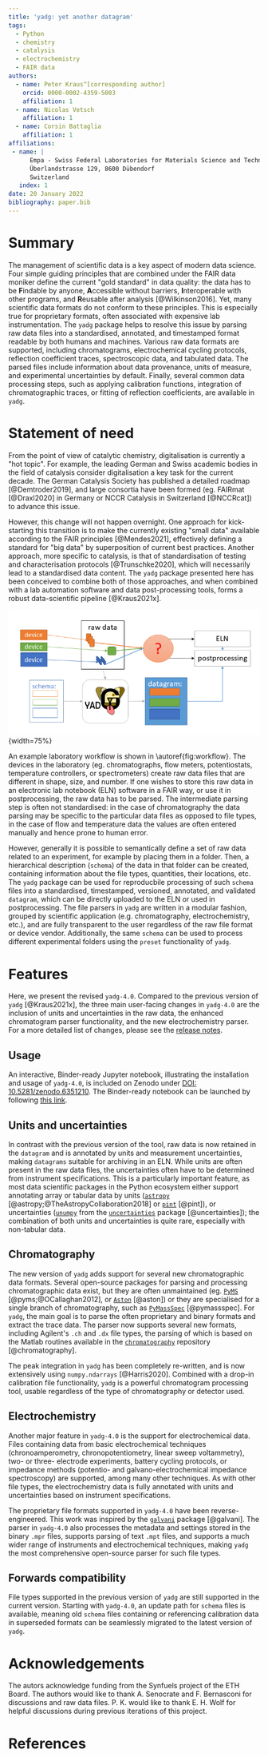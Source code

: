 ```yaml
---
title: 'yadg: yet another datagram'
tags:
  - Python
  - chemistry
  - catalysis
  - electrochemistry
  - FAIR data
authors:
  - name: Peter Kraus^[corresponding author] 
    orcid: 0000-0002-4359-5003
    affiliation: 1 
  - name: Nicolas Vetsch
    affiliation: 1
  - name: Corsin Battaglia
    affiliation: 1
affiliations:
 - name: |
      Empa - Swiss Federal Laboratories for Materials Science and Technology,
      Überlandstrasse 129, 8600 Dübendorf
      Switzerland
   index: 1
date: 20 January 2022
bibliography: paper.bib
---
```


# Summary

The management of scientific data is a key aspect of modern data science. Four simple guiding principles that are combined under the FAIR data moniker define the current "gold standard" in data quality: the data has to be **F**indable by anyone, **A**ccessible without barriers,  **I**nteroperable with other programs, and **R**eusable after analysis [@Wilkinson2016]. Yet, many scientific data formats do not conform to these principles. This is especially true for proprietary formats, often associated with expensive lab instrumentation. The `yadg` package helps to resolve this issue by parsing raw data files into a standardised, annotated, and timestamped format readable by both humans and machines. Various raw data formats are supported, including chromatograms, electrochemical cycling protocols, reflection coefficient traces, spectroscopic data, and tabulated data. The parsed files include information about data provenance, units of measure, and experimental uncertainties by default. Finally, several common data processing steps, such as applying calibration functions, integration of chromatographic traces, or fitting of reflection coefficients, are available in `yadg`. 

# Statement of need

From the point of view of catalytic chemistry, digitalisation is currently a "hot topic". For example, the leading German and Swiss academic bodies in the field of catalysis consider digitalisation a key task for the current decade. The German Catalysis Society has published a detailed roadmap [@Demtroder2019], and large consortia have been formed (eg. FAIRmat [@Draxl2020] in Germany or NCCR Catalysis in Switzerland [@NCCRcat]) to advance this issue. 

However, this change will not happen overnight. One approach for kick-starting this transition is to make the currently existing "small data" available according to the FAIR principles [@Mendes2021], effectively defining a standard for "big data" by superposition of current best practices. Another approach, more specific to catalysis, is that of standardisation of testing and characterisation protocols [@Trunschke2020], which will necessarily lead to a standardised data content. The `yadg` package presented here has been conceived to combine both of those approaches, and when combined with a lab automation software and data post-processing tools, forms a robust data-scientific pipeline [@Kraus2021x].

![Example workflow for `yadg`.\label{fig:workflow}](fig_1.png){width=75%}

An example laboratory workflow is shown in \autoref{fig:workflow}. The devices in the laboratory (eg. chromatographs, flow meters, potentiostats, temperature controllers, or spectrometers) create raw data files that are different in shape, size, and number. If one wishes to store this raw data in an electronic lab notebook (ELN) software in a FAIR way, or use it in postprocessing, the raw data has to be parsed. The intermediate parsing step is often not standardised: in the case of chromatography the data parsing may be specific to the particular data files as opposed to file types, in the case of flow and temperature data the values are often entered manually and hence prone to human error. 

However, generally it is possible to semantically define a set of raw data related to an experiment, for example by placing them in a folder. Then, a hierarchical description (`schema`) of the data in that folder can be created, containing information about the file types, quantities, their locations, etc. The `yadg` package can be used for reproducbile processing of such `schema` files into a standardised, timestamped, versioned, annotated, and validated `datagram`, which can be directly uploaded to the ELN or used in postprocessing. The file parsers in `yadg` are written in a modular fashion, grouped by scientific application (e.g. chromatography, electrochemistry, etc.), and are fully transparent to the user regardless of the raw file format or device vendor. Additionally, the same `schema` can be used to process different experimental folders using the `preset` functionality of `yadg`.

# Features
Here, we present the revised `yadg-4.0`. Compared to the previous version of `yadg` [@Kraus2021x], the three main user-facing changes in `yadg-4.0` are the inclusion of units and uncertainties in the raw data, the enhanced chromatogram parser functionality, and the new electrochemistry parser. For a more detailed list of changes, please see the [release notes](https://dgbowl.github.io/yadg/4.0.0/version.html#yadg-version-4-0-0). 

## Usage
An interactive, Binder-ready Jupyter notebook, illustrating the installation and usage of `yadg-4.0`, is included on Zenodo under [DOI: 10.5281/zenodo.6351210](https://doi.org/10.5281/zenodo.6351210). The Binder-ready notebook can be launched by following [this link](https://mybinder.org/v2/zenodo/10.5281/zenodo.6351210/?labpath=index.ipynb).

## Units and uncertainties
In contrast with the previous version of the tool, raw data is now retained in the `datagram` and is annotated by units and measurement uncertainties, making `datagrams` suitable for archiving in an ELN. While units are often present in the raw data files, the uncertainties often have to be determined from instrument specifications. This is a particularly important feature, as most data scientific packages in the Python ecosystem either support annotating array or tabular data by units ([`astropy`](https://www.astropy.org/) [@astropy;@TheAstropyCollaboration2018] or [`pint`](https://pint.readthedocs.io/en/stable/) [@pint]), or uncertainties ([`unumpy`](https://pythonhosted.org/uncertainties/numpy_guide.html) from the [`uncertainties`](https://pythonhosted.org/uncertainties/index.html) package  [@uncertainties]); the combination of both units and uncertainties is quite rare, especially with non-tabular data.

## Chromatography
The new version of `yadg` adds support for several new chromatographic data formats. Several open-source packages for parsing and processing chromatographic data exist, but they are often unmaintained (eg. [`PyMS`](https://code.google.com/archive/p/pyms/) [@pyms;@OCallaghan2012], or [`Aston`](https://github.com/bovee/Aston) [@aston]) or they are specialised for a single branch of chromatography, such as [`PyMassSpec`](https://pymassspec.readthedocs.io/en/master/) [@pymassspec]. For `yadg`, the main goal is to parse the often proprietary and binary formats and extract the trace data. The parser now supports several new formats, including Agilent's `.ch` and `.dx` file types, the parsing of which is based on the Matlab routines available in the [`chromatography`](https://github.com/chemplexity/chromatography) repository [@chromatography].

The peak integration in `yadg` has been completely re-written, and is now extensively using `numpy.ndarrays` [@Harris2020]. Combined with a drop-in calibration file functionality, `yadg` is a powerful chromatogram processing tool, usable regardless of the type of chromatography or detector used.

## Electrochemistry
Another major feature in `yadg-4.0` is the support for electrochemical data. Files containing data from basic electrochemical techniques (chronoamperometry, chronopotentiometry, linear sweep voltammetry), two- or three- electrode experiments, battery cycling protocols, or impedance methods (potentio- and galvano-electrochemical impedance spectroscopy) are supported, among many other techniques. As with other file types, the electrochemistry data is fully annotated with units and uncertainties based on instrument specifications. 

The proprietary file formats supported in `yadg-4.0` have been reverse-engineered. This work was inspired by the [`galvani`](https://github.com/echemdata/galvani) package [@galvani]. The parser in `yadg-4.0` also processes the metadata and settings stored in the binary `.mpr` files, supports parsing of text `.mpt` files, and supports a much wider range of instruments and electrochemical techniques, making `yadg` the most comprehensive open-source parser for such file types.

## Forwards compatibility
File types supported in the previous version of `yadg` are still supported in the current version. Starting with `yadg-4.0`, an update path for `schema` files is available, meaning old `schema` files containing or referencing calibration data in superseded formats can be seamlessly migrated to the latest version of `yadg`.

# Acknowledgements
The autors acknowledge funding from the Synfuels project of the ETH Board. The authors would like to thank A. Senocrate and F. Bernasconi for discussions and raw data files. P. K. would like to thank E. H. Wolf for helpful discussions during previous iterations of this project.

# References